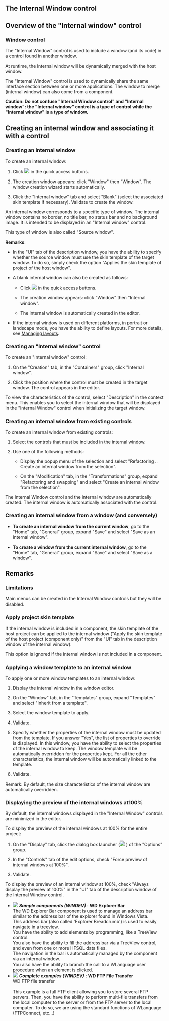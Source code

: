 


## The Internal Window control
			



<a name="NOTE1"></a>
<a name="NOTE1_1"></a>


## Overview of the "Internal window" control
<a name="overview_the_internal_window_control_ELTTEXTE000309"></a>


### Window control
<a name="window_control_ELTPARAGRAPHE000011"></a>

The "Internal Window" control is used to include a window (and its code) in a control found in another window.

At runtime, the Internal window will be dynamically merged with the host window.

The "Internal Window" control is used to dynamically share the same interface section between one or more applications. The window to merge (internal window) can also come from a component.

**Caution: Do not confuse "Internal Window control" and "Internal window": the "Internal window" control is a type of control while the "Internal window" is a type of window.**



<a name="NOTE2"></a>
<a name="NOTE2_1"></a>


## Creating an internal window and associating it with a control
<a name="creating_internal_window_and_associating_with_control_ELTTEXTE000333"></a>


### Creating an internal window
<a name="creating_internal_window_ELTPARAGRAPHE000058"></a>

To create an internal window: 

1. Click ![](https://doc.pcsoft.fr/en-US/images/image.awp?langid=3&name=ico_nouveau.gif)
 in the quick access buttons.

2. The creation window appears: click "Window" then "Window". The window creation wizard starts automatically.

3. Click the "Internal window" tab and select "Blank" (select the associated skin template if necessary). Validate to create the window.




An internal window corresponds to a specific type of window. The internal window contains no border, no title bar, no status bar and no background image. It is intended to be displayed in an "Internal window" control.

This type of window is also called "Source window".

**Remarks**:

- In the "UI" tab of the description window, you have the ability to specify whether the source window must use the skin template of the target window. To do so, simply check the option "Applies the skin template of project of the host window".

- A blank internal window can also be created as follows:

	- Click ![](https://doc.pcsoft.fr/en-US/images/image.awp?langid=3&name=ico_nouveau.gif)
 in the quick access buttons. 

	- The creation window appears: click "Window" then "Internal window".

	- The internal window is automatically created in the editor.




- If the internal window is used on different platforms, in portrait or landscape mode, you have the ability to define layouts. For more details, see [Managing layouts](../Editeurs/9000153.md).



<a name="NOTE2_2"></a>


### Creating an "Internal window" control
<a name="creating_internal_window_control_ELTPARAGRAPHE000096"></a>

To create an "Internal window" control: 

1. On the "Creation" tab, in the "Containers" group, click "Internal window".

2. Click the position where the control must be created in the target window. The control appears in the editor.




To view the characteristics of the control, select "Description" in the context menu. This enables you to select the internal window that will be displayed in the "Internal Window" control when initializing the target window.


<a name="NOTE2_3"></a>


### Creating an internal window from existing controls
<a name="creating_internal_window_from_existing_controls_ELTPARAGRAPHE000129"></a>

To create an internal window from existing controls: 

1. Select the controls that must be included in the internal window.

2. Use one of the following methods: 

	- Display the popup menu of the selection and select "Refactoring .. Create an internal window from the selection".

	- On the "Modification" tab, in the "Transformations" group, expand "Refactoring and swapping" and select "Create an internal window from the selection".







The Internal Window control and the internal window are automatically created. The internal window is automatically associated with the control.
<a name="NOTE2_4"></a>


### Creating an internal window from a window (and conversely)
<a name="creating_internal_window_from_window_and_conversely_ELTPARAGRAPHE000156"></a>

- **To create an internal window from the current window**, go to the "Home" tab, "General" group, expand "Save" and select "Save as an internal window".

- **To create a window from the current internal window**, go to the "Home" tab, "General" group, expand "Save" and select "Save as a window".




<a name="NOTE3"></a>
<a name="NOTE3_1"></a>


## Remarks
<a name="remarks_ELTTEXTE000375"></a>


### Limitations
<a name="limitations_ELTPARAGRAPHE000190"></a>

Main menus can be created in the Internal Window controls but they will be disabled.
<a name="NOTE3_2"></a>


### Apply project skin template
<a name="apply_project_skin_template_ELTPARAGRAPHE000197"></a>

If the internal window is included in a component, the skin template of the host project can be applied to the internal window ("Apply the skin template of the host project (component only)" from the "UI" tab in the description window of the internal window). 

This option is ignored if the internal window is not included in a component.
<a name="NOTE3_3"></a>


### Applying a window template to an internal window
<a name="applying_window_template_internal_window_ELTPARAGRAPHE000208"></a>

To apply one or more window templates to an internal window: 

1. Display the internal window in the window editor. 

2. On the "Window" tab, in the "Templates" group, expand "Templates" and select "Inherit from a template". 

3. Select the window template to apply.

4. Validate.

5. Specify whether the properties of the internal window must be updated from the template. If you answer "Yes", the list of properties to override is displayed. In this window, you have the ability to select the properties of the internal window to keep. The window template will be automatically overridden for the properties kept. For all the other characteristics, the internal window will be automatically linked to the template.

6. Validate.




Remark: By default, the size characteristics of the internal window are automatically overridden. 
<a name="NOTE3_4"></a>


### Displaying the preview of the internal windows at100%
<a name="displaying_the_preview_the_internal_windows_at100_ELTPARAGRAPHE000236"></a>

By default, the internal windows displayed in the "Internal Window" controls are minimized in the editor. 

To display the preview of the internal windows at 100% for the entire project: 

1. On the "Display" tab, click the dialog box launcher (![](https://doc.pcsoft.fr/en-US/images/image.awp?langid=3&name=ico_regroup.gif)
) of the "Options" group.

2. In the "Controls" tab of the edit options, check "Force preview of internal windows at 100%".

3. Validate.




To display the preview of an internal window at 100%, check "Always display the preview at 100%" in the "UI" tab of the description window of the Internal Window control.


- ![](https://doc.pcsoft.fr/en-US/images/image.awp?langid=3&name=WDExplorerBar.gif) ***Sample components (WINDEV)*** : **WD Explorer Bar** <br>The WD Explorer Bar component is used to manage an address bar similar to the address bar of the explorer found in Windows Vista.<br>This address bar (also called 'Explorer Breadcrumb') is used to easily navigate in a treeview.<br>You have the ability to add elements by programming, like a TreeView control.<br>You also have the ability to fill the address bar via a TreeView control, and even from one or more HFSQL data files.<br>The navigation in the bar is automatically managed by the component via an internal window. <br>You also have the ability to branch the call to a WLanguage user procedure when an element is clicked.
- ![](https://doc.pcsoft.fr/en-US/images/image.awp?langid=3&name=WDFTPFileTransfer.gif) ***Complete examples (WINDEV)*** : **WD FTP File Transfer** <br>WD FTP file transfer<br><br>This example is a full FTP client allowing you to store several FTP servers. Then, you have the ability to perform multi-file transfers from the local computer to the server or from the FTP server to the local computer. To do so, we are using the standard functions of WLanguage (FTPConnect, etc...)


